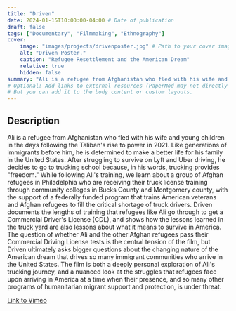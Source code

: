 ```yaml
---
title: "Driven"
date: 2024-01-15T10:00:00-04:00 # Date of publication
draft: false
tags: ["Documentary", "Filmmaking", "Ethnography"]
cover:
    image: "images/projects/drivenposter.jpg" # Path to your cover image
    alt: "Driven Poster."
    caption: "Refugee Resettlement and the American Dream"
    relative: true
    hidden: false
summary: "Ali is a refugee from Afghanistan who fled with his wife and young children in the days following the Taliban's rise to power in 2021."
# Optional: Add links to external resources (PaperMod may not directly support this in list view without customization)
# But you can add it to the body content or custom layouts.
---
```


## Description
Ali is a refugee from Afghanistan who fled with his wife and young children in the days following the Taliban's rise to power in 2021. Like generations of immigrants before him, he is determined to make a better life for his family in the United States. After struggling to survive on Lyft and Uber driving, he decides to go to trucking school because, in his words, trucking provides "freedom." While following Ali's training, we learn about a group of Afghan refugees in Philadelphia who are receiving their truck license training through community colleges in Bucks County and Montgomery county, with the support of a federally funded program that trains American veterans and Afghan refugees to fill the critical shortage of truck drivers. Driven documents the lengths of training that refugees like Ali go through to get a Commercial Driver's License (CDL), and shows how the lessons learned in the truck yard are also lessons about what it means to survive in America. The question of whether Ali and the other Afghan refugees pass their Commercial Driving License tests is the central tension of the film, but Driven ultimately asks bigger questions about the changing nature of the American dream that drives so many immigrant communities who arrive in the United States. The film is both a deeply personal exploration of Ali's trucking journey, and a nuanced look at the struggles that refugees face upon arriving in America at a time when their presence, and so many other programs of humanitarian migrant support and protection, is under threat. 


[Link to Vimeo](https://vimeo.com/cambron/driven)